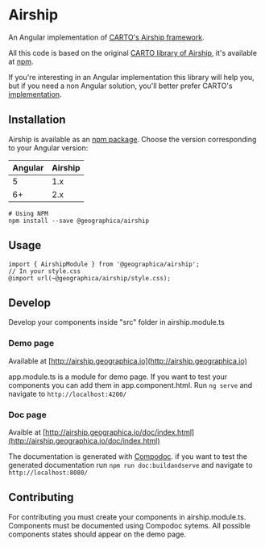 # Airship

An Angular implementation of [CARTO's Airship framework](https://carto.com/airship).

All this code is based on the original [CARTO library of Airship](https://github.com/CartoDB/airship), it's available at [npm](https://www.npmjs.com/package/@carto/airship).

If you're interesting in an Angular implementation this library will help you, but if you need a non Angular solution, you'll better prefer CARTO's [implementation](https://github.com/CartoDB/airship).


## Installation

Airship is available as an [npm package](https://www.npmjs.com/package/@geographica/airship).
Choose the version corresponding to your Angular version:

| Angular | Airship |
|---------|---------|
| 5       | 1.x     |
| 6+      | 2.x     |
```
# Using NPM
npm install --save @geographica/airship
```

## Usage

```
import { AirshipModule } from '@geographica/airship';
// In your style.css
@import url(~@geographica/airship/style.css);
```

## Develop

Develop your components inside "src" folder in airship.module.ts

### Demo page

Available at [http://airship.geographica.io](http://airship.geographica.io)

app.module.ts is a module for demo page. If you want to test your components you can add them in app.component.html.
Run `ng serve` and navigate to `http://localhost:4200/`

### Doc page

Avaible at  [http://airship.geographica.io/doc/index.html](http://airship.geographica.io/doc/index.html)

The documentation is generated with [Compodoc](https://compodoc.github.io/website/guides/getting-started.html). if you want to test the generated documentation run `npm run doc:buildandserve` and navigate to `http://localhost:8080/`

## Contributing

For contributing you must create your components in airship.module.ts. Components must be documented using Compodoc sytems. All possible components states should appear on the demo page.

